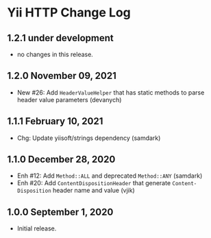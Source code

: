 # Yii HTTP Change Log


## 1.2.1 under development

- no changes in this release.

## 1.2.0 November 09, 2021

- New #26: Add `HeaderValueHelper` that has static methods to parse header value parameters (devanych)

## 1.1.1 February 10, 2021

- Chg: Update yiisoft/strings dependency (samdark)

## 1.1.0 December 28, 2020

- Enh #12: Add `Method::ALL` and deprecated `Method::ANY` (samdark)
- Enh #20: Add `ContentDispositionHeader` that generate `Content-Disposition` header name and value (vjik)

## 1.0.0 September 1, 2020

- Initial release.
